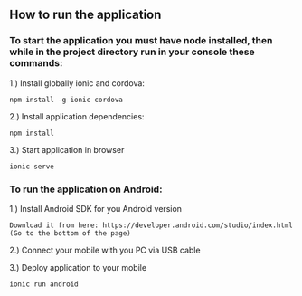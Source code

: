 ## How to run the application

### To start the application you must have node installed, then while in the project directory run in your console these commands:

1.) Install globally ionic and cordova: 

	npm install -g ionic cordova
	
2.) Install application dependencies: 

	npm install
	
3.) Start application in browser

	ionic serve
	
### To run the application on Android:

1.) Install Android SDK for you Android version

	Download it from here: https://developer.android.com/studio/index.html (Go to the bottom of the page)

2.) Connect your mobile with you PC via USB cable

3.) Deploy application to your mobile
	
	ionic run android
